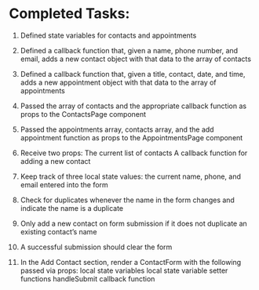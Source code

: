 # Completed Tasks:

1. Defined state variables for contacts and appointments

2. Defined a callback function that, given a name, phone number, and email, adds a new contact object with that data to the array of contacts

3. Defined a callback function that, given a title, contact, date, and time, adds a new appointment object with that data to the array of appointments

4. Passed the array of contacts and the appropriate callback function as props to the ContactsPage component 

5. Passed the appointments array, contacts array, and the add appointment function as props to the AppointmentsPage component

6. Receive two props:
The current list of contacts
A callback function for adding a new contact

7. Keep track of three local state values: the current name, phone, and email entered into the form

8. Check for duplicates whenever the name in the form changes and indicate the name is a duplicate

9. Only add a new contact on form submission if it does not duplicate an existing contact’s name

10. A successful submission should clear the form

11. In the Add Contact section, render a ContactForm with the following passed via props:
local state variables
local state variable setter functions
handleSubmit callback function
